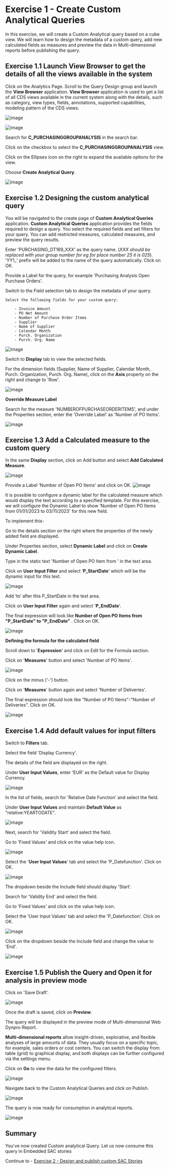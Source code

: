 # Exercise 1 - Create Custom Analytical Queries

In this exercise, we will create a Custom Analytical query based on a cube view. We will learn how to design the metadata of a custom query, add new calculated fields as measures and preview the data in Multi-dimensional reports before publishing the query.

## Exercise 1.1	Launch View Browser to get the details of all the views available in the system

Click on the Analytics Page. 
Scroll to the Query Design group and launch the **View Browser** application.
**View Browser** application is used to get a list of all CDS views available in the current system along with the details, such as category, view types, fields, annotations, supported capabilities, modeling pattern of the CDS views. 


![image](https://github.com/SAP-samples/teched2023-DT169/blob/main/exercises/ex1/images/1.png)

![image](https://github.com/SAP-samples/teched2023-DT169/blob/main/exercises/ex1/images/1_a.png)


Search for **C_PURCHASINGGROUPANALYSIS** in the search bar. 

Click on the checkbox to select the **C_PURCHASINGGROUPANALYSIS** view.

Click on the Ellipses icon on the right to expand the available options for the view.

Choose **Create Analytical Query**.

![image](https://github.com/SAP-samples/teched2023-DT169/blob/main/exercises/ex1/images/2.png)

## Exercise 1.2 Designing the custom analytical query

You will be navigated to the create page of **Custom Analytical Queries** application. 
**Custom Analytical Queries** application provides the fields required to design a query. You select the required fields and set filters for your query. You can add restricted measures, calculated measures, and preview the query results.

Enter 'PURCHASING_DT169_XXX' as the query name. (_XXX should be replaced with your group number for eg for place number 25 it is 025_).
'YY1_' prefix will be added to the name of the query automatically. Click on OK.

Provide a Label for the query, for example 'Purchasing Analysis Open Purchase Orders'.

Switch to the Field selection tab to design the metadata of your query.

    Select the following fields for your custom query:    
    
        - Invoice Amount        
        - PO Net Amount        
        - Number of Purchase Order Items        
        - Supplier        
        - Name of Supplier        
        - Calendar Month        
        - Purch. Organization        
        - Purch. Org. Name

        
![image](https://github.com/SAP-samples/teched2023-DT169/blob/main/exercises/ex1/images/3.png)

Switch to **Display** tab to view the selected fields.

For the dimension fields (Supplier, Name of Supplier, Calendar Month, Purch. Organization, Purch. Org. Name), click on the **Axis** property on the right and change to 'Row'.

![image](https://github.com/SAP-samples/teched2023-DT169/blob/main/exercises/ex1/images/4.png)

**Override Measure Label**

Search for the measure 'NUMBEROFPURCHASEORDERITEMS', and under the Properties section, enter the 'Override Label' as 'Number of PO Items'.

![image](https://github.com/SAP-samples/teched2023-DT169/blob/main/exercises/ex1/images/5.png)

## Exercise 1.3 Add a Calculated measure to the custom query

In the same **Display** section, click on Add button and select **Add Calculated Measure**.

![image](https://github.com/SAP-samples/teched2023-DT169/blob/main/exercises/ex1/images/6.png)

Provide a Label 'Number of Open PO Items' and click on OK.
![image](https://github.com/SAP-samples/teched2023-DT169/blob/main/exercises/ex1/images/7.png)

It is possible to configure a dynamic label for the calculated measure which would display the text according to a specified template. For this exercise, we will configure the Dynamic Label to show 'Number of Open PO Items from 01/01/2023 to 03/11/2023' for this new field.

To implement this- 

Go to the details section on the right where the properties of the newly added field are displayed.

Under Properties section, select **Dynamic Label** and click on **Create Dynamic Label**.

Type in the static text 'Number of Open PO Item from ’ in the text area.

Click on **User Input Filter** and select ‘**P_StartDate**’ which will be the dynamic input for this text. 

![image](https://github.com/SAP-samples/teched2023-DT169/blob/main/exercises/ex1/images/8.png)

Add ‘to’ after this P_StartDate in the text area.

Click on **User Input Filter** again and select '**P_EndDate**'.

The final expression will look like **Number of Open PO Items from "P_StartDate" to "P_EndDate"** . Click on OK. 

![image](https://github.com/SAP-samples/teched2023-DT169/blob/main/exercises/ex1/images/9.png)

**Defining the formula for the calculated field**

Scroll down to '**Expression**' and click on Edit for the Formula section.

Click on '**Measures**' button and select 'Number of PO Items'. 

![image](https://github.com/SAP-samples/teched2023-DT169/blob/main/exercises/ex1/images/10.png)

Click on the minus ('-') button.

Click on '**Measures**' button again and select 'Number of Deliveries'. 

The final expression should look like "Number of PO Items"-"Number of Deliveries". Click on OK.

![image](https://github.com/SAP-samples/teched2023-DT169/blob/main/exercises/ex1/images/11.png)

## Exercise 1.4 Add default values for input filters

Switch to **Filters** tab.

Select the field 'Display Currency'. 

The details of the field are displayed on the right. 

Under **User Input Values**, enter 'EUR' as the Default value for Display Currency.

![image](https://github.com/SAP-samples/teched2023-DT169/blob/main/exercises/ex1/images/12.png)

In the list of fields, search for 'Relative Date Function' and select the field.

Under **User Input Values** and maintain **Default Value** as "relative:YEARTODATE".

![image](https://github.com/SAP-samples/teched2023-DT169/blob/main/exercises/ex1/images/13.png)

Next, search for 'Validity Start’ and select the field.

Go to 'Fixed Values' and click on the value help icon.

![image](https://github.com/SAP-samples/teched2023-DT169/blob/main/exercises/ex1/images/14.png)

Select the '**User Input Values**' tab and select the 'P_Datefunction'. Click on OK. 

![image](https://github.com/SAP-samples/teched2023-DT169/blob/main/exercises/ex1/images/15.png)


The dropdown beside the Include field should display 'Start'.

Search for 'Validity End' and select the field.

Go to 'Fixed Values' and click on the value help icon.

Select the 'User Input Values' tab and select the 'P_Datefunction'. Click on OK.

![image](https://github.com/SAP-samples/teched2023-DT169/blob/main/exercises/ex1/images/16.png)

Click on the dropdown beside the Include field and change the value to 'End'. 

![image](https://github.com/SAP-samples/teched2023-DT169/blob/main/exercises/ex1/images/17.png)

## Exercise 1.5 Publish the Query and Open it for analysis in preview mode

Click on 'Save Draft'.

![image](https://github.com/SAP-samples/teched2023-DT169/blob/main/exercises/ex1/images/18.png)

Once the draft is saved, click on **Preview**. 

The query will be displayed in the preview mode of Multi-dimensional Web Dynpro Report. 

**Multi-dimensional reports** allow insight-driven, explorative, and flexible analyses of large amounts of data. They usually focus on a specific topic, for example, sales orders or cost centers. You can switch the display from table (grid) to graphical display, and both displays can be further configured via the settings menu.

Click on **Go** to view the data for the configured filters.

![image](https://github.com/SAP-samples/teched2023-DT169/blob/main/exercises/ex1/images/21.png)

Navigate back to the Custom Analytical Queries and click on Publish.

![image](https://github.com/SAP-samples/teched2023-DT169/blob/main/exercises/ex1/images/19.png)

The query is now ready for consumption in analytical reports.

![image](https://github.com/SAP-samples/teched2023-DT169/blob/main/exercises/ex1/images/20.png)



## Summary

You've now created Custom analytical Query. Let us now consume this query in Embedded SAC stories

Continue to - [Exercise 2 - Design and publish custom SAC Stories ](../ex2/README.md)

